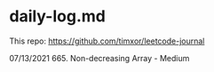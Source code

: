 # daily-log.md

This repo: https://github.com/timxor/leetcode-journal


07/13/2021
665. Non-decreasing Array - Medium
